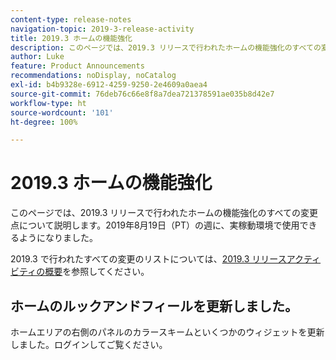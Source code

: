 ```yaml
---
content-type: release-notes
navigation-topic: 2019-3-release-activity
title: 2019.3 ホームの機能強化
description: このページでは、2019.3 リリースで行われたホームの機能強化のすべての変更点について説明します。2019年8月19日（PT）の週に、実稼動環境で使用できるようになりました。
author: Luke
feature: Product Announcements
recommendations: noDisplay, noCatalog
exl-id: b4b9328e-6912-4259-9250-2e4609a0aea4
source-git-commit: 76deb76c66e8f8a7dea721378591ae035b8d42e7
workflow-type: ht
source-wordcount: '101'
ht-degree: 100%

---
```


# 2019.3 ホームの機能強化

このページでは、2019.3 リリースで行われたホームの機能強化のすべての変更点について説明します。2019年8月19日（PT）の週に、実稼動環境で使用できるようになりました。

2019.3 で行われたすべての変更のリストについては、[2019.3 リリースアクティビティの概要](../../../../product-announcements/product-releases/quarterly-release-archive/2019.3-release-activity/2019.3-release-activity-overview.md)を参照してください。

## ホームのルックアンドフィールを更新しました。

ホームエリアの右側のパネルのカラースキームといくつかのウィジェットを更新しました。ログインしてご覧ください。
